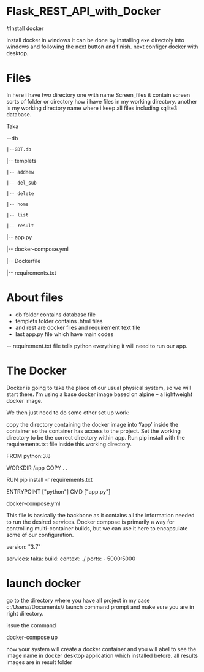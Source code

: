 # Flask_REST_API_with_Docker

#Install docker

Install docker in windows it can be done by installing exe directoly into windows and following the next button and finish.
next configer docker with desktop.

# Files
In here i have two directory one with name Screen_files it contain screen sorts of folder or directory how i have files in my working directory.
another is my working directory name where i keep all files including sqlite3 database.

Taka    

--db

    |--GDT.db

|-- templets

    |-- addnew

    |-- del_sub

    |-- delete

    |-- home

    |-- list

    |-- result

|-- app.py

|-- docker-compose.yml

|-- Dockerfile

|-- requirements.txt


# About files 

* db folder contains database file
* templets folder contains .html files 
* and rest are docker files and requirement text file 
* last app.py file which have main codes 

-- requirement.txt file tells python everything it will need to run our app.

# The Docker

Docker is going to take the place of our usual physical system, so we will start there. I’m using a base docker image based on alpine – a lightweight docker image.

We then just need to do some other set up work:

copy the directory containing the docker image into ‘/app’ inside the container so the container has access to the project.
Set the working directory to be the correct directory within app.
Run pip install with the requirements.txt file inside this working directory.

FROM python:3.8

WORKDIR /app
COPY . .

RUN pip install -r requirements.txt

ENTRYPOINT ["python"]
CMD ["app.py"]

docker-compose.yml

This file is basically the backbone as it contains all the information needed to run the desired services.
Docker compose is primarily a way for controlling multi-container builds, but we can use it here to encapsulate some of our configuration.

version: "3.7"

services:
  taka:
    build:
      context: ./
    ports:
      - 5000:5000

# launch docker 
go to the directory where you have all project in my case c:/Users/<username>/Documents/<filename>/
launch command prompt and make sure you are in right directory. 

issue the command 

docker-compose up

now your system will create a docker container and you will abel to see the image name in docker desktop application which installed before.
all results images are in result folder
